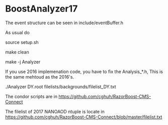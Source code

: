 # BoostAnalyzer17

The event structure can be seen in include/eventBuffer.h

As usual do

source setup.sh

make clean

make -j Analyzer

If you use 2016 implemenation code, you have to fix the Analysis_*.h, This is the same mehtoud as the 2016's.

./Analyzer DY.root filelists/backgrounds/filelist_DY.txt

The condor scripts are in 
https://github.com/cghuh/RazorBoost-CMS-Connect

The filelist of 2017 NANOAOD ntuple is locate in
https://github.com/cghuh/RazorBoost-CMS-Connect/blob/master/filelist.txt
